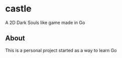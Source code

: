 # castle
A 2D Dark Souls like game made in Go

## About
This is a personal project started as a way to learn Go
